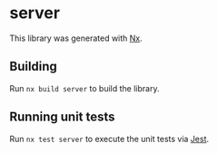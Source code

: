 # server

This library was generated with [Nx](https://nx.dev).

## Building

Run `nx build server` to build the library.

## Running unit tests

Run `nx test server` to execute the unit tests via [Jest](https://jestjs.io).
